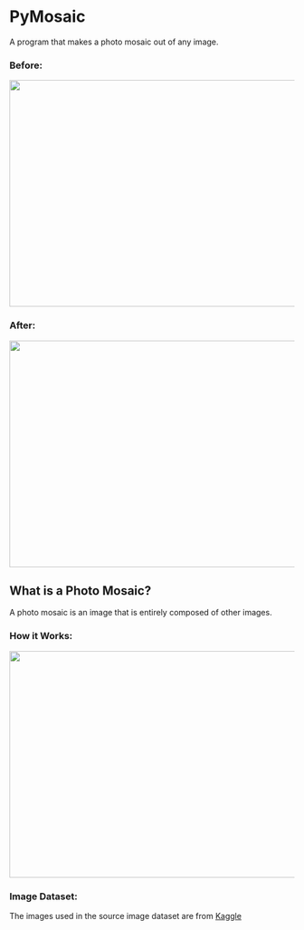 # PyMosaic
A program that makes a photo mosaic out of any image.

### Before:
<p align="center">
    <img width="690" height="400" src="https://raw.githubusercontent.com/CremBluRay/CremBluRay.github.io/master/assets/images/demo/pymosaic/monkeycoke.jpg">
</p>

### After:
<p align="center">
    <img width="690" height="400" src="https://raw.githubusercontent.com/CremBluRay/CremBluRay.github.io/master/assets/images/demo/pymosaic/monkeycokemosaic.jpg">
</p>

## What is a Photo Mosaic?
A photo mosaic is an image that is entirely composed of other images.

### How it Works:
<p align="center">
    <img width="690" height="400" src="https://raw.githubusercontent.com/CremBluRay/CremBluRay.github.io/master/assets/images/demo/pymosaic/pymosaichowto.jpg">
</p>

### Image Dataset:
The images used in the source image dataset are from [Kaggle](https://www.kaggle.com/prasunroy/natural-images)